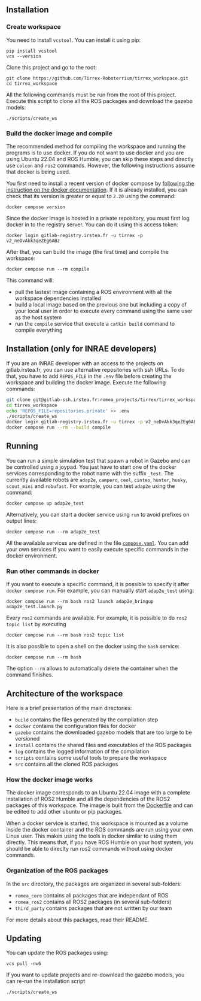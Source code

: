 ## Installation

### Create workspace

You need to install `vcstool`. You can install it using pip:
```
pip install vcstool
vcs --version
```

Clone this project and go to the root:
```
git clone https://github.com/Tirrex-Roboterrium/tirrex_workspace.git
cd tirrex_workspace
```

All the following commands must be run from the root of this project.
Execute this script to clone all the ROS packages and download the gazebo models:
```
./scripts/create_ws
```

### Build the docker image and compile

The recommended method for compiling the workspace and running the programs is to use docker.
If you do not want to use docker and you are using Ubuntu 22.04 and ROS Humble, you can skip these
steps and directly use `colcon` and `ros2` commands.
However, the following instructions assume that docker is being used.

You first need to install a recent version of docker compose by [following the instruction on the
docker documentation](https://docs.docker.com/compose/install/linux/).
If it is already installed, you can check that its version is greater or equal to `2.20` using the
command:
```
docker compose version
```

Since the docker image is hosted in a private repository, you must first log docker in to the
registry server.
You can do it using this access token:
```
docker login gitlab-registry.irstea.fr -u tirrex -p v2_neDvAkk3qeZEg6ABz
```

After that, you can build the image (the first time) and compile the workspace:
```
docker compose run --rm compile
```
This command will:
* pull the lastest image containing a ROS environment with all the workspace dependencies installed
* build a local image based on the previous one but including a copy of your local
  user in order to execute every command using the same user as the host system
* run the `compile` service that execute a `catkin build` command to compile everything

## Installation (only for INRAE developers)

If you are an INRAE developer with an access to the projects on gitlab.irstea.fr, you can use
alternative repositories with ssh URLs.
To do that, you have to add `REPOS_FILE` in the `.env` file before creating the workspace and
building the docker image.
Execute the following commands:
```bash
git clone git@gitlab-ssh.irstea.fr:romea_projects/tirrex/tirrex_workspace.git
cd tirrex_workspace
echo 'REPOS_FILE=repositories.private' >> .env
./scripts/create_ws
docker login gitlab-registry.irstea.fr -u tirrex -p v2_neDvAkk3qeZEg6ABz
docker compose run --rm --build compile
```

## Running

You can run a simple simulation test that spawn a robot in Gazebo and can be controlled using a
joypad.
You just have to start one of the docker services corresponding to the robot name with the suffix
`_test`.
The currently available robots are `adap2e`, `campero`, `ceol`, `cinteo`, `hunter`, `husky`,
`scout_mini` and `robufast`.
For example, you can test `adap2e` using the command:
```
docker compose up adap2e_test
```

Alternatively, you can start a docker service using `run` to avoid prefixes on output lines:
```
docker compose run --rm adap2e_test
```

All the available services are defined in the file [`compose.yaml`](compose.yaml).
You can add your own services if you want to easily execute specific commands in the docker
environment.

### Run other commands in docker

If you want to execute a specific command, it is possible to specify it after `docker compose run`.
For example, you can manually start `adap2e_test` using:
```
docker compose run --rm bash ros2 launch adap2e_bringup adap2e_test.launch.py
```
Every `ros2` commands are available.
For example, it is possible to do `ros2 topic list` by executing
```
docker compose run --rm bash ros2 topic list
```

It is also possible to open a shell on the docker using the `bash` service:
```
docker compose run --rm bash
```

The option `--rm` allows to automatically delete the container when the command finishes.


## Architecture of the workspace

Here is a brief presentation of the main directories:

* `build` contains the files generated by the compilation step
* `docker` contains the configuration files for docker
* `gazebo` contains the downloaded gazebo models that are too large to be versioned
* `install` contains the shared files and executables of the ROS packages
* `log` contains the logged information of the compilation
* `scripts` contains some useful tools to prepare the workspace
* `src` contains all the cloned ROS packages

### How the docker image works

The docker image corresponds to an Ubuntu 22.04 image with a complete installation of ROS2 Humble
and all the dependencies of the ROS2 packages of this workspace.
The image is built from the [Dockerfile](docker/Dockerfile) and can be edited to add other ubuntu or
pip packages.

When a docker service is started, this workspace is mounted as a volume inside the docker
container and the ROS commands are run using your own Linux user.
This makes using the tools in docker similar to using them directly.
This means that, if you have ROS Humble on your host system, you should be able to direclty run ros2
commands without using docker commands.

### Organization of the ROS packages

In the `src` directory, the packages are organized in several sub-folders:

* `romea_core` contains all packages that are independant of ROS
* `romea_ros2` contains all ROS2 packages (in several sub-folders)
* `third_party` contains packages that are not written by our team

For more details about this packages, read their README.

## Updating

You can update the ROS packages using:
```
vcs pull -nw6
```

If you want to update projects and re-download the gazebo models, you can re-run the installation
script
```
./scripts/create_ws
```
